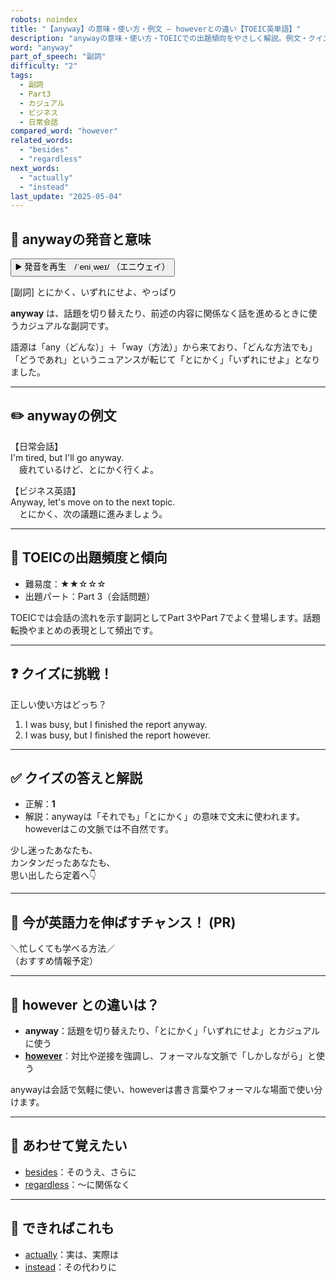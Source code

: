 ```yaml
---
robots: noindex
title: "【anyway】の意味・使い方・例文 ― howeverとの違い【TOEIC英単語】"
description: "anywayの意味・使い方・TOEICでの出題傾向をやさしく解説。例文・クイズ付きでhoweverとの違いもわかりやすく学べます。"
word: "anyway"
part_of_speech: "副詞"
difficulty: "2"
tags:
  - 副詞
  - Part3
  - カジュアル
  - ビジネス
  - 日常会話
compared_word: "however"
related_words:
  - "besides"
  - "regardless"
next_words:
  - "actually"
  - "instead"
last_update: "2025-05-04"
---
```


## 🔰 anywayの発音と意味

<button class="play-audio" onclick="playTTS('anyway')">
  <span class="play-audio-main">
    ▶️ 発音を再生　/ˈeniˌweɪ/
  </span>
  <span class="play-audio-sub">
    （エニウェイ）
  </span>
</button>

[副詞] とにかく、いずれにせよ、やっぱり

**anyway** は、話題を切り替えたり、前述の内容に関係なく話を進めるときに使うカジュアルな副詞です。

語源は「any（どんな）」＋「way（方法）」から来ており、「どんな方法でも」「どうであれ」というニュアンスが転じて「とにかく」「いずれにせよ」となりました。

---

## ✏️ anywayの例文

【日常会話】  
I'm tired, but I'll go anyway.  
　疲れているけど、とにかく行くよ。

【ビジネス英語】  
Anyway, let's move on to the next topic.  
　とにかく、次の議題に進みましょう。

---

## 🎯 TOEICの出題頻度と傾向

- 難易度：★★☆☆☆
- 出題パート：Part 3（会話問題）

TOEICでは会話の流れを示す副詞としてPart 3やPart 7でよく登場します。話題転換やまとめの表現として頻出です。

---

## ❓ クイズに挑戦！

正しい使い方はどっち？

1. I was busy, but I finished the report anyway.  
2. I was busy, but I finished the report however.

---

## ✅ クイズの答えと解説

- 正解：**1**
- 解説：anywayは「それでも」「とにかく」の意味で文末に使われます。howeverはこの文脈では不自然です。

少し迷ったあなたも、  
カンタンだったあなたも、  
思い出したら定着へ👇️

---

## 🚀 今が英語力を伸ばすチャンス！ (PR)

<div class="info-center">
＼忙しくても学べる方法／<br>  
（おすすめ情報予定）
</div>

---

## 🤔  however との違いは？

- **anyway**：話題を切り替えたり、「とにかく」「いずれにせよ」とカジュアルに使う
- **[however](/word/however/)**：対比や逆接を強調し、フォーマルな文脈で「しかしながら」と使う

anywayは会話で気軽に使い、howeverは書き言葉やフォーマルな場面で使い分けます。

---

## 🧩 あわせて覚えたい

- [besides](/word/besides/)：そのうえ、さらに
- [regardless](/word/regardless/)：～に関係なく

---

## 📖 できればこれも

- [actually](/word/actually/)：実は、実際は
- [instead](/word/instead/)：その代わりに

<!-- cvid: aid12_bid30 -->
